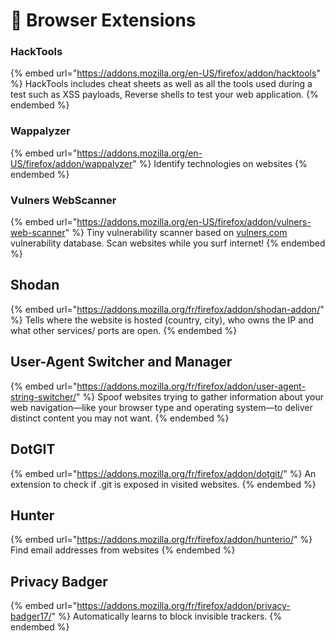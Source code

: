 # 🦊 Browser Extensions

### HackTools

{% embed url="https://addons.mozilla.org/en-US/firefox/addon/hacktools" %}
HackTools includes cheat sheets as well as all the tools used during a test such as XSS payloads, Reverse shells to test your web application.
{% endembed %}

### Wappalyzer

{% embed url="https://addons.mozilla.org/en-US/firefox/addon/wappalyzer" %}
Identify technologies on websites
{% endembed %}

### Vulners WebScanner

{% embed url="https://addons.mozilla.org/en-US/firefox/addon/vulners-web-scanner" %}
Tiny vulnerability scanner based on [vulners.com](https://outgoing.prod.mozaws.net/v1/8f6ca5e86ac3d5c0e07dc47f264b3829c83c4d137b7c4b1e0aa807c7b83c84a4/http%3A/vulners.com) vulnerability database. Scan websites while you surf internet!
{% endembed %}

## Shodan

{% embed url="https://addons.mozilla.org/fr/firefox/addon/shodan-addon/" %}
Tells where the website is hosted (country, city), who owns the IP and what other services/ ports are open.
{% endembed %}

## User-Agent Switcher and Manager

{% embed url="https://addons.mozilla.org/fr/firefox/addon/user-agent-string-switcher/" %}
Spoof websites trying to gather information about your web navigation—like your browser type and operating system—to deliver distinct content you may not want.
{% endembed %}

## DotGIT

{% embed url="https://addons.mozilla.org/fr/firefox/addon/dotgit/" %}
An extension to check if .git is exposed in visited websites.
{% endembed %}

## Hunter

{% embed url="https://addons.mozilla.org/fr/firefox/addon/hunterio/" %}
Find email addresses from websites
{% endembed %}

## Privacy Badger

{% embed url="https://addons.mozilla.org/fr/firefox/addon/privacy-badger17/" %}
Automatically learns to block invisible trackers.
{% endembed %}

